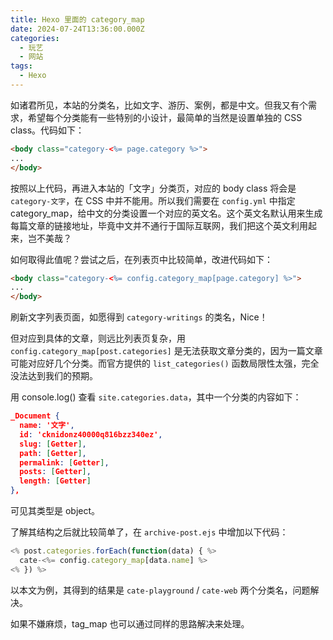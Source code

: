 ```yaml
---
title: Hexo 里面的 category_map
date: 2024-07-24T13:36:00.000Z
categories:
  - 玩艺
  - 网站
tags:
  - Hexo
---
```

如诸君所见，本站的分类名，比如文字、游历、案例，都是中文。但我又有个需求，希望每个分类能有一些特别的小设计，最简单的当然是设置单独的 CSS class。代码如下：

``` html
<body class="category-<%= page.category %>">
...
</body>
```

按照以上代码，再进入本站的「文字」分类页，对应的 body class 将会是 `category-文字`，在 CSS 中并不能用。所以我们需要在 `config.yml` 中指定 category_map，给中文的分类设置一个对应的英文名。这个英文名默认用来生成每篇文章的链接地址，毕竟中文并不通行于国际互联网，我们把这个英文利用起来，岂不美哉？

如何取得此值呢？尝试之后，在列表页中比较简单，改进代码如下：

``` html
<body class="category-<%= config.category_map[page.category] %>">
...
</body>
```

刷新文字列表页面，如愿得到 `category-writings` 的类名，Nice！

但对应到具体的文章，则远比列表页复杂，用 `config.category_map[post.categories]` 是无法获取文章分类的，因为一篇文章可能对应好几个分类。而官方提供的 `list_categories()` 函数局限性太强，完全没法达到我们的预期。

用 console.log() 查看 `site.categories.data`，其中一个分类的内容如下：

``` json
_Document {
  name: '文字',
  id: 'cknidonz40000q816bzz340ez',
  slug: [Getter],
  path: [Getter],
  permalink: [Getter],
  posts: [Getter],
  length: [Getter]
},
```

可见其类型是 object。

了解其结构之后就比较简单了，在 `archive-post.ejs` 中增加以下代码：

``` javascript
<% post.categories.forEach(function(data) { %>
  cate-<%= config.category_map[data.name] %>
<% }) %>
```

以本文为例，其得到的结果是 `cate-playground` / `cate-web` 两个分类名，问题解决。

如果不嫌麻烦，tag_map 也可以通过同样的思路解决来处理。
